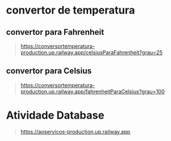 # convertor de temperatura

## convertor para Fahrenheit
> https://conversortemperatura-production.up.railway.app/celsiusParaFahrenheit?grau=25

## convertor para Celsius
> https://conversortemperatura-production.up.railway.app/fahrenheitParaCelsius?grau=100

# Atividade Database
> https://aoservicos-production.up.railway.app
